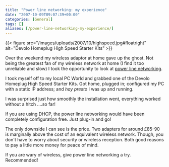 ```yaml
---
title: "Power line networking: my experience"
date: "2007-10-09T09:07:39+00:00"
categories: [General]
tags: []
aliases: [/power-line-networking-my-experience/]
---
```


{{< figure src="/images/uploads/2007/10/highspeed.jpg#floatright" alt="Devolo Homeplug High Speed Starter Kits" >}}

Over the weekend my wireless adaptor at home gave up the ghost. Not being the greatest fan of my wireless network at home (I find it too unreliable and slow) I took the opportunity to look at [power line networking](https://en.wikipedia.org/wiki/Powerline_networking).

I took myself off to my local PC World and grabbed one of the Devolo Homeplug High Speed Starter Kits. Got home, plugged in; configured my PC with a static IP address; and *hay presto* I was up and running.

I was surprised just how smoothly the installation went, everything worked without a hitch ....so far!

If you are using DHCP, the power line networking would have been completely configuration free. Just plug-in and go!

The only downside I can see is the price. Two adapters for around £85-90 is marginally above the cost of an equivalent wireless network. Though, you don't have to worry about security or wireless reception. Both good reasons to pay a little more money for peace of mind.

If you are wary of wireless, give power line networking a try. Recommended!
